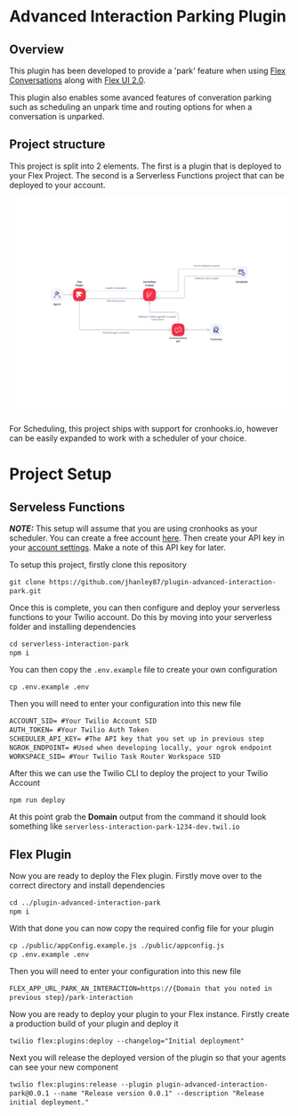 # Advanced Interaction Parking Plugin
## Overview
This plugin has been developed to provide a 'park' feature when using [Flex Conversations](https://www.twilio.com/docs/flex/developer/conversations) along with [Flex UI 2.0](https://www.twilio.com/docs/flex/release-notes/flex-ui-release-notes-for-v2xx).

This plugin also enables some avanced features of converation parking such as scheduling an unpark time and routing options for when a conversation is unparked.

## Project structure
This project is split into 2 elements. The first is a plugin that is deployed to your Flex Project. The second is a Serverless Functions project that can be deployed to your account.

![](/Assets/Interaction%20Parking.png)

For Scheduling, this project ships with support for cronhooks.io, however can be easily expanded to work with a scheduler of your choice.


# Project Setup

## Serveless Functions

**_NOTE:_**  This setup will assume that you are using cronhooks as your scheduler. You can create a free account [here](https://app.cronhooks.io/#/account/register). Then create your API key in your [account settings](https://app.cronhooks.io/#/user/api-keys). Make a note of this API key for later.

To setup this project, firstly clone this repository
```
git clone https://github.com/jhanley87/plugin-advanced-interaction-park.git
```
Once this is complete, you can then configure and deploy your serverless functions to your Twilio account. Do this by moving into your serverless folder and installing dependencies
```
cd serverless-interaction-park
npm i
```
You can then copy the `.env.example` file to create your own configuration
```
cp .env.example .env
```
Then you will need to enter your configuration into this new file
```
ACCOUNT_SID= #Your Twilio Account SID
AUTH_TOKEN= #Your Twilio Auth Token
SCHEDULER_API_KEY= #The API key that you set up in previous step
NGROK_ENDPOINT= #Used when developing locally, your ngrok endpoint
WORKSPACE_SID= #Your Twilio Task Router Workspace SID
```
After this we can use the Twilio CLI to deploy the project to your Twilio Account
```
npm run deploy
```
At this point grab the **Domain** output from the command it should look something like `serverless-interaction-park-1234-dev.twil.io`

## Flex Plugin
Now you are ready to deploy the Flex plugin. Firstly move over to the correct directory and install dependencies
```
cd ../plugin-advanced-interaction-park
npm i
```
With that done you can now copy the required config file for your plugin
```
cp ./public/appConfig.example.js ./public/appconfig.js
cp .env.example .env
```
Then you will need to enter your configuration into this new file
```
FLEX_APP_URL_PARK_AN_INTERACTION=https://{Domain that you noted in previous step}/park-interaction
```
Now you are ready to deploy your plugin to your Flex instance. Firstly create a production build of your plugin and deploy it
```
twilio flex:plugins:deploy --changelog="Initial deployment"
```
Next you will release the deployed version of the plugin so that your agents can see your new component
```
twilio flex:plugins:release --plugin plugin-advanced-interaction-park@0.0.1 --name "Release version 0.0.1" --description "Release initial deployment."
```